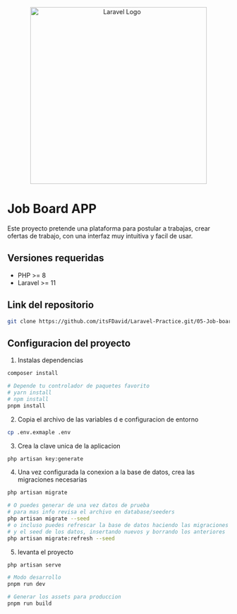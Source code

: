 <p align="center"><a href="https://laravel.com" target="_blank"><img src="https://raw.githubusercontent.com/laravel/art/master/logo-lockup/5%20SVG/2%20CMYK/1%20Full%20Color/laravel-logolockup-cmyk-red.svg" width="400" alt="Laravel Logo"></a></p>

# Job Board APP

Este proyecto pretende una plataforma para postular a trabajas, crear ofertas de trabajo, con una interfaz muy intuitiva y facil de usar.

## Versiones requeridas

-   PHP >= 8
-   Laravel >= 11

## Link del repositorio

```bash
git clone https://github.com/itsFDavid/Laravel-Practice.git/05-Job-board
```

## Configuracion del proyecto

1. Instalas dependencias

```bash
composer install

# Depende tu controlador de paquetes favorito
# yarn install
# npm install
pnpm install

```

2. Copia el archivo de las variables d e configuracion de entorno

```bash
cp .env.exmaple .env
```

3. Crea la clave unica de la aplicacion

```bash
php artisan key:generate
```

4. Una vez configurada la conexion a la base de datos, crea las migraciones necesarias

```bash
php artisan migrate

# O puedes generar de una vez datos de prueba
# para mas info revisa el archivo en database/seeders
php artisan migrate --seed
# o incluso puedes refrescar la base de datos haciendo las migraciones 
# y el seed de los datos, insertando nuevos y borrando los anteriores
php artisan migrate:refresh --seed
```



5. levanta el proyecto

```bash
php artisan serve

# Modo desarrollo
pnpm run dev

# Generar los assets para produccion
pnpm run build
```

